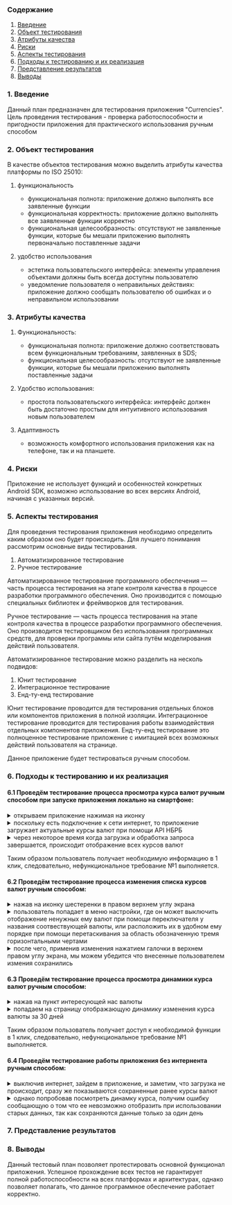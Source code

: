 
### Содержание
  1. [Введение](#1)
  2. [Объект тестирования](#2)
  3. [Атрибуты качества](#3)
  4. [Риски](#4)
  5. [Аспекты тестирования](#5)<br>
  6. [Подходы к тестированию и их реализация](#6)
  7. [Представление результатов](#7)
  8. [Выводы](#8)


<a name="1"></a>
### 1. Введение

Данный план предназначен для тестирования приложения "Currencies". Цель проведения тестирования - проверка работоспособности и пригодности приложения для практического использования ручным способом

<a name="2"></a>
### 2. Объект тестирования

В качестве объектов тестирования можно выделить атрибуты качества платформы по ISO 25010:

1. функциональность

	- функциональная полнота: приложение должно выполнять все заявленные функции
	- функциональная корректность: приложение должно выполнять все заявленные функции корректно
	- функциональная целесообразность: отсутствуют не заявленные функции, которые бы мешали приложению выполнять первоначально поставленные задачи

2. удобство использования

	- эстетика пользовательского интерфейса: элементы управления объектами должны быть всегда доступны пользователю
	- уведомление пользователя о неправильных действиях: приложение должно сообщать пользователю об ошибках и о неправильном использовании

<a name="3"></a>
### 3. Атрибуты качества

1. Функциональность:

    - функциональная полнота: приложение должно соответствовать всем функциональным требованиям, заявленных в SDS;
    - функциональная целесообразность: отсутствуют не заявленные функции, которые бы мешали приложению выполнять поставленные задачи
    
2. Удобство использования:

    - простота пользовательского интерфейса: интерфейс должен быть достаточно простым для интуитивного использования новым пользователем
    
      
3. Адаптивность

    - возможность комфортного использования приложения как на телефоне, так и на планшете.

<a name="4"></a>
### 4. Риски

Приложение не использует функций и особенностей конкретных Android SDK, возможно использование во всех версиях Android, начиная с указанных версий.

<a name="5"></a>
### 5. Аспекты тестирования

Для проведения тестирования приложения необходимо определить каким образом оно будет происходить. Для лучшего понимания рассмотрим основные виды тестирования.

1. Автоматизированное тестирование
2. Ручное тестирование

Автоматизированное тестирование программного обеспечения — часть процесса тестирования на этапе контроля качества в процессе разработки программного обеспечения. Оно производится с помощью специальных библиотек и фреймворков для тестирования.

Ручное тестирование — часть процесса тестирования на этапе контроля качества в процессе разработки программного обеспечения. Оно производится тестировщиком без использования программных средств, для проверки программы или сайта путём моделирования действий пользователя.

Автоматизированное тестирование можно разделить на несколь подвидов:

1. Юнит тестирование
2. Интеграционное тестирование
3. Енд-ту-енд тестирование

Юнит тестирование проводится для тестирования отдельных блоков или компонентов приложения в полной изоляции.
Интеграционное тестирование проводится для тестирования работы взаимодействия отдельных компонентов приложения.
Енд-ту-енд тестирование это полноценное тестирование приложение с имитацией всех возможных действий пользователя на странице.

Данное приложение будет тестироваться ручным способом.

<a name="6"></a>
### 6. Подходы к тестированию и их реализация

#### 6.1 Проведём тестирование процесса просмотра курса валют ручным способом при запуске приложения локально на смартфоне:

<details>
<summary>открываем приложение нажимая на иконку</summary>
![image](https://user-images.githubusercontent.com/70812017/206196927-0717ae33-83e5-4274-a78d-c41667a073b6.png)

</details>

<details>
<summary>поскольку есть подключение к сети интернет, то приложение загружает актуальные курсы валют при помощи API НБРБ</summary>
- ![поскольку есть подключение к сети интернет, то приложение загружает актуальные курсы валют при помощи API НБРБ][2]

[2]:  /images/loading.jpg
</details>

<details>
<summary>через некоторое время когда загрузка и обработка запроса завершается, происходит отображение всех курсов валют</summary>
- ![через некоторое время когда загрузка и обработка запроса завершается, происходит отображение всех курсов валют][3]

[3]:  /images/loaded.jpg
</details>

Таким образом пользователь получает необходимую информацию в 1 клик, следовательно, нефункциональное требование №1 выполняется.

#### 6.2 Проведём тестирование процесса изменения списка курсов валют ручным способом:

<details>
<summary>нажав на иконку шестеренки в правом верхнем углу экрана</summary>
- ![нажав на иконку шестеренки в правом верхнем углу экрана][4]

[4]:  /images/loaded.jpg
</details>

<details>
<summary>пользователь попадает в меню настройки, где он может выключить отображение ненужных ему валют при помощи переключателя у названия соотвествующей валюты, или расположить их в удобном ему порядке при помощи перетаскивания за область обозначенную тремя горизонтальными чертами</summary>
- ![пользователь попадает в меню настройки, где он может выключить отображение ненужных ему валют при помощи переключателя у названия соотвествующей валюты, или расположить их в удобном ему порядке при помощи перетаскивания за область обозначенную тремя горизонтальными чертами][5]

[5]:  /images/editing_list.jpg
</details>

<details>
<summary>после чего, применив изменения нажатием галочки в верхнем правом углу экрана, мы можем убедится что внесенные пользователем измения сохранились</summary>
- ![после чего, применив изменения нажатием галочки в верхнем правом углу экрана, мы можем убедится что внесенные пользователем измения сохранились][6]

[6]:  /images/edited.jpg

Таким образом пользователь получает доступ к необходимой функции в 1 клик, следовательно, нефункциональное требование №1 выполняется.

</details>

#### 6.3 Проведём тестирование процесса просмотра динамики курса валют ручным способом:

<details>
<summary>нажав на пункт интересующей нас валюты</summary>
- ![нажав на пункт интересующей нас валюты][7]

[7]:  /images/loaded.jpg
</details>

<details>
<summary>попадаем на страницу отображающую динамику изменения курса валюты за 30 дней</summary>
- ![попадаем на страницу отображающую динамику изменения курса валюты за 30 дней][8]

[8]:  /images/dynamic.jpg
</details>

Таким образом пользователь получает доступ к необходимой функции в 1 клик, следовательно, нефункциональное требование №1 выполняется.

#### 6.4 Проведём тестирование работы приложения без интернента ручным способом:

<details>
<summary>выключив интернет, зайдем в приложение, и заметим, что загрузка не происходит, сразу же показываются сохраненные ранее курсы валют</summary>
- ![выключив интернет, зайдем в приложение, и заметим, что загрузка не происходит, сразу же показываются сохраненные ранее курсы валют][9]

[9]:  /images/no_internet.jpg
</details>

<details>
<summary>однако попробовав посмотреть динамку курса, получим ошибку сообщающую о том что ее невозможно отобразить при использовании старых данных, так как сохраняются данные только за один день</summary>
- ![однако попробовав посмотреть динамку курса, получим ошибку сообщающую о том что ее невозможно отобразить при использовании старых данных, так как сохраняются данные только за один день][10]

[10]:  /images/no_internet_dynamic.jpg
</details>

<a name="7"></a>
### 7. Представление результатов

<a name="8"></a>
### 8. Выводы
Данный тестовый план позволяет протестировать основной функционал приложения. Успешное прохождение всех тестов не гарантирует полной работоспособности на всех платформах и архитектурах, однако позволяет полагать, что данное программное обеспечение работает корректно.
